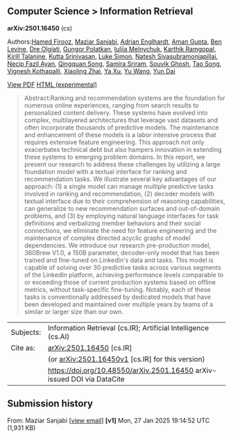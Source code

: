 ## Computer Science \> Information Retrieval

**arXiv:2501\.16450** \(cs\)

Authors:[Hamed Firooz](https://arxiv.org/search/cs?searchtype=author&query=Firooz,+H), [Maziar Sanjabi](https://arxiv.org/search/cs?searchtype=author&query=Sanjabi,+M), [Adrian Englhardt](https://arxiv.org/search/cs?searchtype=author&query=Englhardt,+A), [Aman Gupta](https://arxiv.org/search/cs?searchtype=author&query=Gupta,+A), [Ben Levine](https://arxiv.org/search/cs?searchtype=author&query=Levine,+B), [Dre Olgiati](https://arxiv.org/search/cs?searchtype=author&query=Olgiati,+D), [Gungor Polatkan](https://arxiv.org/search/cs?searchtype=author&query=Polatkan,+G), [Iuliia Melnychuk](https://arxiv.org/search/cs?searchtype=author&query=Melnychuk,+I), [Karthik Ramgopal](https://arxiv.org/search/cs?searchtype=author&query=Ramgopal,+K), [Kirill Talanine](https://arxiv.org/search/cs?searchtype=author&query=Talanine,+K), [Kutta Srinivasan](https://arxiv.org/search/cs?searchtype=author&query=Kutta), [Luke Simon](https://arxiv.org/search/cs?searchtype=author&query=Simon,+L), [Natesh Sivasubramoniapillai](https://arxiv.org/search/cs?searchtype=author&query=Sivasubramoniapillai,+N), [Necip Fazil Ayan](https://arxiv.org/search/cs?searchtype=author&query=Ayan,+N+F), [Qingquan Song](https://arxiv.org/search/cs?searchtype=author&query=Song,+Q), [Samira Sriram](https://arxiv.org/search/cs?searchtype=author&query=Samira), [Souvik Ghosh](https://arxiv.org/search/cs?searchtype=author&query=Ghosh,+S), [Tao Song](https://arxiv.org/search/cs?searchtype=author&query=Song,+T), [Vignesh Kothapalli](https://arxiv.org/search/cs?searchtype=author&query=Kothapalli,+V), [Xiaoling Zhai](https://arxiv.org/search/cs?searchtype=author&query=Zhai,+X), [Ya Xu](https://arxiv.org/search/cs?searchtype=author&query=Xu,+Y), [Yu Wang](https://arxiv.org/search/cs?searchtype=author&query=Wang,+Y), [Yun Dai](https://arxiv.org/search/cs?searchtype=author&query=Dai,+Y)

[View PDF](/pdf/2501.16450) [HTML \(experimental\)](https://arxiv.org/html/2501.16450v1)

> Abstract:Ranking and recommendation systems are the foundation for numerous online experiences, ranging from search results to personalized content delivery\. These systems have evolved into complex, multilayered architectures that leverage vast datasets and often incorporate thousands of predictive models\. The maintenance and enhancement of these models is a labor intensive process that requires extensive feature engineering\. This approach not only exacerbates technical debt but also hampers innovation in extending these systems to emerging problem domains\. In this report, we present our research to address these challenges by utilizing a large foundation model with a textual interface for ranking and recommendation tasks\. We illustrate several key advantages of our approach: \(1\) a single model can manage multiple predictive tasks involved in ranking and recommendation, \(2\) decoder models with textual interface due to their comprehension of reasoning capabilities, can generalize to new recommendation surfaces and out-of-domain problems, and \(3\) by employing natural language interfaces for task definitions and verbalizing member behaviors and their social connections, we eliminate the need for feature engineering and the maintenance of complex directed acyclic graphs of model dependencies\. We introduce our research pre-production model, 360Brew V1\.0, a 150B parameter, decoder-only model that has been trained and fine-tuned on LinkedIn's data and tasks\. This model is capable of solving over 30 predictive tasks across various segments of the LinkedIn platform, achieving performance levels comparable to or exceeding those of current production systems based on offline metrics, without task-specific fine-tuning\. Notably, each of these tasks is conventionally addressed by dedicated models that have been developed and maintained over multiple years by teams of a similar or larger size than our own\.


|   |   |
| - | - |
| Subjects: | Information Retrieval \(cs\.IR\); Artificial Intelligence \(cs\.AI\) |
| Cite as: | [arXiv:2501\.16450](https://arxiv.org/abs/2501.16450) \[cs\.IR\] |
|  | \(or [arXiv:2501\.16450v1](https://arxiv.org/abs/2501.16450v1) \[cs\.IR\] for this version\) |
|  | [https://doi\.org/10\.48550/arXiv\.2501\.16450](https://doi.org/10.48550/arXiv.2501.16450) arXiv-issued DOI via DataCite |

## Submission history

From: Maziar Sanjabi \[[view email](/show-email/fa91fd8b/2501.16450)\]
**\[v1\]** Mon, 27 Jan 2025 19:14:52 UTC \(1,931 KB\)